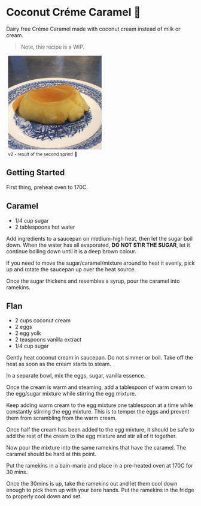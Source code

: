 # Coconut Créme Caramel 🍮

Dairy free Créme Caramel made with coconut cream instead of milk or cream.

> Note, this recipe is a WIP.

<div style="margin:15px 5px">
  <img src="coconut-creme-caramel-v2.png" alt="v2" style="width:250px"></img>
  <div><small>v2 - result of the second sprint! 🤣</small></div>
</div>

## Getting Started

First thing, preheat oven to 170C.

## Caramel

- 1/4 cup sugar
- 2 tablespoons hot water

Add ingredients to a saucepan on medium-high heat, then let the sugar boil down. When the water has all evaporated, **DO NOT STIR THE SUGAR**, let it continue boiling down until it is a deep brown colour.

If you need to move the sugar/caramel/mixture around to heat it evenly, pick up and rotate the saucepan up over the heat source.

Once the sugar thickens and resembles a syrup, pour the caramel into ramekins.

## Flan

- 2 cups coconut cream 
- 2 eggs
- 2 egg yolk
- 2 teaspoons vanilla extract 
- 1/4 cup sugar

Gently heat coconut cream in saucepan. Do not simmer or boil. Take off the heat as soon as the cream starts to steam.

In a separate bowl, mix the eggs, sugar, vanilla essence.

Once the cream is warm and steaming, add a tablespoon of warm cream to the egg/sugar mixture while stirring the egg mixture.

Keep adding warm cream to the egg mixture one tablespoon at a time while constantly stirring the egg mixture. This is to temper the eggs and prevent them from scrambling from the warm cream.

Once half the cream has been added to the egg mixture, it should be safe to add the rest of the cream to the egg mixture and stir all of it together.

Now pour the mixture into the same ramekins that have the caramel. The caramel should be hard at this point.

Put the ramekins in a bain-marie and place in a pre-heated oven at 170C for 30 mins.

Once the 30mins is up, take the ramekins out and let them cool down enough to pick them up with your bare hands. Put the ramekins in the fridge to properly cool down and set.
